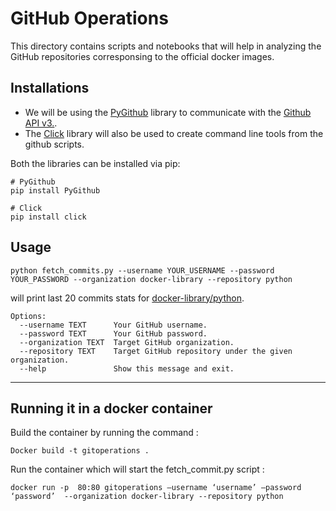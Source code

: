# GitHub Operations

This directory contains scripts and notebooks that will help in analyzing the GitHub repositories corresponsing to the official docker images.

## Installations

* We will be using the [PyGithub](https://pygithub.readthedocs.io/en/latest/introduction.html) library to communicate with the [Github API v3.](http://developer.github.com/v3). 
* The [Click](https://click.palletsprojects.com/en/7.x/) library will also be used to create command line tools from the github scripts.

Both the libraries can be installed via pip:

```
# PyGithub
pip install PyGithub

# Click
pip install click
```

## Usage

```
python fetch_commits.py --username YOUR_USERNAME --password YOUR_PASSWORD --organization docker-library --repository python
```
will print last 20 commits stats for [docker-library/python](https://github.com/docker-library/python).

```
Options:
  --username TEXT      Your GitHub username.
  --password TEXT      Your GitHub password.
  --organization TEXT  Target GitHub organization.
  --repository TEXT    Target GitHub repository under the given organization.
  --help               Show this message and exit.
```
__________

## Running it in a docker container
Build the container by running the command :
```
Docker build -t gitoperations .
```
Run the container which will start the fetch_commit.py script :
```
docker run -p  80:80 gitoperations —username ‘username’ —password ‘password’  --organization docker-library --repository python
```
 
